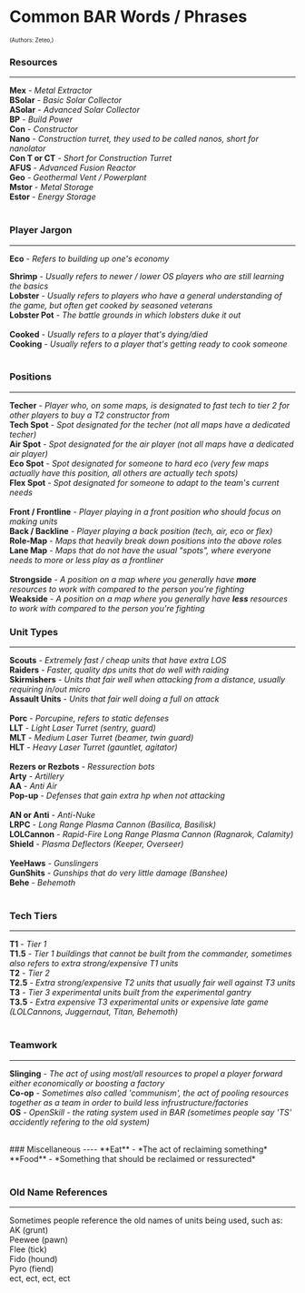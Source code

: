 # Common BAR Words / Phrases
<sup><sup>(Authors: Zeteo,)</sup></sup>

### Resources
-----
**Mex** - *Metal Extractor* <br>
**BSolar** - *Basic Solar Collector* <br>
**ASolar** - *Advanced Solar Collector* <br>
**BP** - *Build Power* <br>
**Con** - *Constructor* <br>
**Nano** - *Construction turret, they used to be called nanos, short for nanolator* <br>
**Con T or CT** - *Short for Construction Turret* <br>
**AFUS** - *Advanced Fusion Reactor* <br>
**Geo** - *Geothermal Vent / Powerplant* <br>
**Mstor** - *Metal Storage* <br>
**Estor** - *Energy Storage* <br>
<br>

### Player Jargon
-----
**Eco** - *Refers to building up one's economy* <br>

**Shrimp** - *Usually refers to newer / lower OS players who are still learning the basics* <br>
**Lobster** - *Usually refers to players who have a general understanding of the game, but often get cooked by seasoned veterans* <br>
**Lobster Pot** - *The battle grounds in which lobsters duke it out* <br>
<br>
**Cooked** - *Usually refers to a player that's dying/died* <br>
**Cooking** - *Usually refers to a player that's getting ready to cook someone* <br>
<br>

### Positions
-----
**Techer** - *Player who, on some maps, is designated to fast tech to tier 2 for other players to buy a T2 constructor from* <br>
**Tech Spot** - *Spot designated for the techer (not all maps have a dedicated techer)* <br>
**Air Spot** - *Spot designated for the air player (not all maps have a dedicated air player)* <br>
**Eco Spot** - *Spot designated for someone to hard eco (very few maps actually have this position, all others are actually tech spots)* <br>
**Flex Spot** - *Spot designated for someone to adapt to the team's current needs* <br>
<br>
**Front / Frontline** - *Player playing in a front position who should focus on making units* <br>
**Back / Backline** - *Player playing a back position (tech, air, eco or flex)* <br>
**Role-Map** - *Maps that heavily break down positions into the above roles* <br>
**Lane Map** - *Maps that do not have the usual "spots", where everyone needs to more or less play as a frontliner* <br>
<br>
**Strongside** - *A position on a map where you generally have **more** resources to work with compared to the person you're fighting* <br>
**Weakside** - *A position on a map where you generally have **less** resources to work with compared to the person you're fighting* <br>



### Unit Types
-----
**Scouts** - *Extremely fast / cheap units that have extra LOS* <br>
**Raiders** - *Faster, quality dps units that do well with raiding* <br>
**Skirmishers** - *Units that fair well when attacking from a distance, usually requiring in/out micro* <br>
**Assault Units** - *Units that fair well doing a full on attack* <br>
<br>
**Porc** - *Porcupine, refers to static defenses* <br>
**LLT** - *Light Laser Turret (sentry, guard)* <br>
**MLT** - *Medium Laser Turret (beamer, twin guard)* <br>
**HLT** - *Heavy Laser Turret (gauntlet, agitator)* <br>
<br>
**Rezers or Rezbots** - *Ressurection bots* <br>
**Arty** - *Artillery* <br>
**AA** - *Anti Air* <br>
**Pop-up** - *Defenses that gain extra hp when not attacking* <br>
<br>
**AN or Anti** - *Anti-Nuke* <br>
**LRPC** - *Long Range Plasma Cannon (Basilica, Basilisk)* <br>
**LOLCannon** - *Rapid-Fire Long Range Plasma Cannon (Ragnarok, Calamity)* <br>
**Shield** - *Plasma Deflectors (Keeper, Overseer)* <br>
<br>
**YeeHaws** - *Gunslingers* <br>
**GunShits** - *Gunships that do very little damage (Banshee)* <br>
**Behe** - *Behemoth* <br>
<br>

### Tech Tiers
-----
**T1** - *Tier 1* <br>
**T1.5** - *Tier 1 buildings that cannot be built from the commander, sometimes also refers to extra strong/expensive T1 units* <br>
**T2** - *Tier 2* <br>
**T2.5** - *Extra strong/expensive T2 units that usually fair well against T3 units* <br>
**T3** - *Tier 3 experimental units built from the experimental gantry* <br>
**T3.5** - *Extra expensive T3 experimental units or expensive late game (LOLCannons, Juggernaut, Titan, Behemoth)* <br>
<br>

### Teamwork
----
**Slinging** - *The act of using most/all resources to propel a player forward either economically or boosting a factory* <br>
**Co-op** - *Sometimes also called 'communism', the act of pooling resources together as a team in order to build less infrustructure/factories* <br>
**OS** - *OpenSkill - the rating system used in BAR (sometimes people say 'TS' accidently refering to the old system)* <br>

<br>
### Miscellaneous
----
**Eat** - *The act of reclaiming something* <br>
**Food** - *Something that should be reclaimed or ressurected* <br>
<br>

### Old Name References
----
Sometimes people reference the old names of units being used, such as: <br>
AK (grunt) <br>
Peewee (pawn) <br>
Flee (tick) <br>
Fido (hound) <br>
Pyro (fiend) <br>
ect, ect, ect, ect <br>
